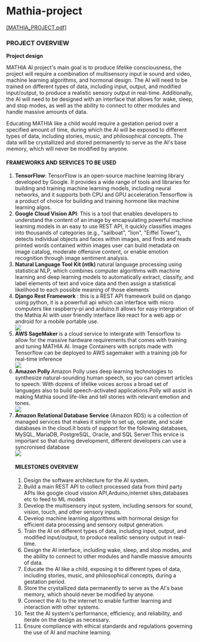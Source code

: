 # Mathia-project
<a href="https://github.com/betawayz/Mathia-project/files/10849020/MATHIA_PROJECT.pdf">[MATHIA_PROJECT.pdf]</a>


<h3>PROJECT OVERVIEW</h3>
    <strong>Project design </strong>
    <img src = "https://user-images.githubusercontent.com/126449163/221824961-245b8321-c4a4-4ce7-b68c-fd545f24b4fb.png" alt="">
    
<p>MATHIA AI project's main goal is to produce lifelike consciousness, the project will require a combination of multisensory input ie sound and video, machine learning algorithms, and hormonal design. The AI will need to be trained on different types of data, including input, output, and modified input/output, to produce a realistic sensory output in real-time. Additionally, the AI will need to be designed with an interface that allows for wake, sleep, and stop modes, as well as the ability to connect to other modules and handle massive amounts of data. </p>

<p>Educating MATHIA like a child would require a gestation period over a specified amount of time, during which the AI will be exposed to different types of data, including stories, music, and philosophical concepts. The data will be crystallized and stored permanently to serve as the AI's base memory, which will never be modified by anyone.</p>

<h4> FRAMEWORKS AND SERVICES TO BE USED </h4>
<ol>
  <li><strong>TensorFlow</strong>: TensorFlow is an open-source machine learning library developed by Google. It provides a wide range of tools and libraries for building and training machine learning models, including neural networks, and it supports both CPU and GPU acceleration.Tensorflow is a product of choice for building and training hormone like machine learning algos.</li>
  <li><strong>Google Cloud Vision API</strong>: This is a tool that enables developers to understand the content of an image by encapsulating powerful machine learning models in an easy to use REST API, it quickly classifies images into thousands of categories (e.g., "sailboat", "lion", "Eiffel Tower"), detects individual objects and faces within images, and finds and reads printed words contained within images user can build metadata on image catalog, moderate offensive content, or enable emotion recognition through image sentiment analysis.</li>
  <li><strong> Natural Language Tool Kit  (ntlk) </strong>natural language processing using statistical NLP, which combines computer algorithms with machine learning and deep learning models to automatically extract, classify, and label elements of text and voice data and then assign a statistical likelihood to each possible meaning of those elements
  <li><strong>Django Rest Framework</strong> : this is a REST API framework build on django using python, it is a powerfull api which can interface with micro computers like raspberry-pi and arduino.It allows for easy intergration of the Mathia AI with user friendly interface like react for a web app or android for a mobile portable use.</li>
    <img src= "https://user-images.githubusercontent.com/126449163/222651399-6be15e82-d53a-4df9-8244-c95fb7bfc1ed.png">
    <li> <strong> AWS SageMaker </strong> is a cloud service to intergrate with Tensorflow to allow for the massive hardware requirements that comes with training and tuning MATHIA AI. Image Containers with scripts made with Tensorflow can be deployed to AWS sagemaker with a training job for real-time inference</li> 
    <img src="https://user-images.githubusercontent.com/126449163/222651187-6619300e-d06b-48ee-8569-032d02718384.png">
   <li><strong>Amazon Polly </strong> Amazon Polly uses deep learning technologies to synthesize natural-sounding human speech, so you can convert articles to speech. With dozens of lifelike voices across a broad set of languages also to build speech-activated applications.Polly will assist in making Mathia sound life-like and tell stories with
   relevant emotion and tones.</li>
   <img src="https://user-images.githubusercontent.com/126449163/222650197-790b2151-20d4-4954-b49c-3ad76c1dc66f.png">
   <li><strong>Amazon Relational Database Service</strong> (Amazon RDS) is a collection of managed services that makes it simple to set up, operate, and scale databases in the cloud.It bosts of support for the following databases, MySQL, MariaDB, PostgreSQL, Oracle, and SQL Server.This ervice is important so that during development, different developers can use a syncronised database </li>
   <img src="https://user-images.githubusercontent.com/126449163/222653278-b306f071-9469-4451-a441-fa618922bb5b.png"



</ol>

<h4>MILESTONES OVERVIEW </h4> 
<ol>
  <li>Design the software architecture for the AI system.</li>
  <li>Build a main REST API to collect processed data from third party APIs like google cloud vission API,Arduino,internet sites,databases etc to feed to ML models </li>
  <li>Develop the multisensory input system, including sensors for sound, vision, touch, and other sensory inputs.</li>
  <li>Develop machine learning algorithms with hormonal design for efficient data processing and sensory output generation.</li>
  <li>Train the AI on different types of data, including input, output, and modified input/output, to produce realistic sensory output in real-time.</li>
  <li>Design the AI interface, including wake, sleep, and stop modes, and the ability to connect to other modules and handle massive amounts of data.</li>
  <li>Educate the AI like a child, exposing it to different types of data, including stories, music, and philosophical concepts, during a gestation period.</li>
  <li>Store the crystallized data permanently to serve as the AI's base memory, which should never be modified by anyone.</li>
  <li>Connect the AI to the internet to enable further learning and interaction with other systems.</li>
  <li>Test the AI system's performance, efficiency, and reliability, and iterate on the design as necessary.</li>
  <li>Ensure compliance with ethical standards and regulations governing the use of AI and machine learning.</li>
 </ol>



